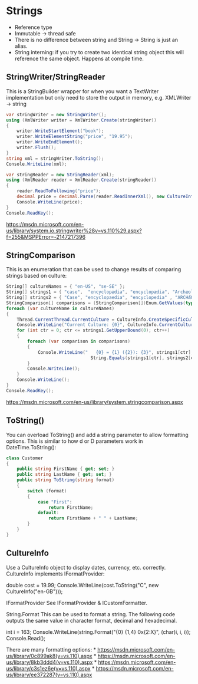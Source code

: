 # Strings

- Reference type
- Immutable -> thread safe
- There is no difference between string and String -> String is just an alias.
- String interning: if you try to create two identical string object this will reference the same object. Happens at compile time.


## StringWriter/StringReader

This is a StringBuilder wrapper for when you want a TextWriter implementation but only need to store the output in memory, e.g. XMLWriter -> string


```csharp
var stringWriter = new StringWriter();
using (XmlWriter writer = XmlWriter.Create(stringWriter))
{
    writer.WriteStartElement("book");
    writer.WriteElementString("price", "19.95");
    writer.WriteEndElement();
    writer.Flush();
}
string xml = stringWriter.ToString();
Console.WriteLine(xml);

var stringReader = new StringReader(xml);
using (XmlReader reader = XmlReader.Create(stringReader))
{
    reader.ReadToFollowing("price");
    decimal price = decimal.Parse(reader.ReadInnerXml(), new CultureInfo("en-GB"));
    Console.WriteLine(price);
}
Console.ReadKey();
```

https://msdn.microsoft.com/en-us/library/system.io.stringwriter%28v=vs.110%29.aspx?f=255&MSPPError=-2147217396


## StringComparison

This is an enumeration that can be used to change results of comparing strings based on culture:


```csharp
String[] cultureNames = { "en-US", "se-SE" };
String[] strings1 = { "case",  "encyclopædia", "encyclopædia", "Archæology" };
String[] strings2 = { "Case", "encyclopaedia", "encyclopedia" , "ARCHÆOLOGY" };
StringComparison[] comparisons = (StringComparison[])Enum.GetValues(typeof(StringComparison));
foreach (var cultureName in cultureNames)
{
    Thread.CurrentThread.CurrentCulture = CultureInfo.CreateSpecificCulture(cultureName);
    Console.WriteLine("Current Culture: {0}", CultureInfo.CurrentCulture.Name);
    for (int ctr = 0; ctr <= strings1.GetUpperBound(0); ctr++)
    {
        foreach (var comparison in comparisons)
        {
            Console.WriteLine("   {0} = {1} ({2}): {3}", strings1[ctr], strings2[ctr], comparison,
                                String.Equals(strings1[ctr], strings2[ctr], comparison));
        }
        Console.WriteLine();
    }
    Console.WriteLine();
}
Console.ReadKey();
```

https://msdn.microsoft.com/en-us/library/system.stringcomparison.aspx


## ToString()

You can overload ToString() and add a string parameter to allow formatting options. This is similar to how d or D parameters work in DateTime.ToString():

```csharp
class Customer
{
    public string FirstName { get; set; }
    public string LastName { get; set; }
    public string ToString(string format)
    {
        switch (format)
        {
            case "First":
                return FirstName;
            default:
                return FirstName + " " + LastName;
        }
    }
}
```

## CultureInfo

Use a CultureInfo object to display dates, currency, etc. correctly. CultureInfo implements IFormatProvider:



double cost = 19.99;
Console.WriteLine(cost.ToString("C", new CultureInfo("en-GB")));



IFormatProvider
See IFormatProvider & ICustomFormatter.


String.Format
This can be used to format a string. The following code outputs the same value in character format, decimal and hexadecimal. 


int i = 163;
Console.WriteLine(string.Format("{0} {1,4} 0x{2:X}", (char)i, i, i));
Console.Read();

There are many formatting options:
	* 
https://msdn.microsoft.com/en-us/library/0c899ak8(v=vs.110).aspx
	* 
https://msdn.microsoft.com/en-us/library/8kb3ddd4(v=vs.110).aspx
	* 
https://msdn.microsoft.com/en-us/library/c3s1ez6e(v=vs.110).aspx
	* 
https://msdn.microsoft.com/en-us/library/ee372287(v=vs.110).aspx


<!--stackedit_data:
eyJoaXN0b3J5IjpbLTEyNjA4NzkwOTIsMTcxMjUyNTE2OV19
-->